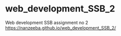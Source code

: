 # web_development_SSB_2
Web development SSB assignment no 2
https://nanzeeba.github.io/web_development_SSB_2/
